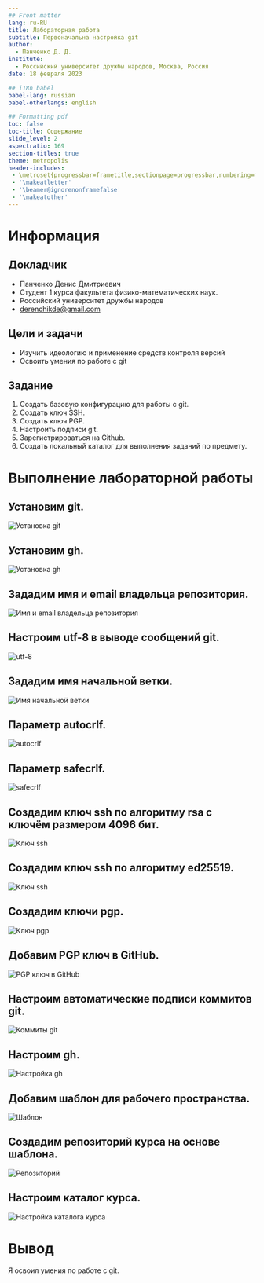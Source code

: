 ```yaml
---
## Front matter
lang: ru-RU
title: Лабораторная работа 
subtitle: Первоначальна настройка git
author:
  - Панченко Д. Д.
institute:
  - Российский университет дружбы народов, Москва, Россия
date: 18 февраля 2023

## i18n babel
babel-lang: russian
babel-otherlangs: english

## Formatting pdf
toc: false
toc-title: Содержание
slide_level: 2
aspectratio: 169
section-titles: true
theme: metropolis
header-includes:
 - \metroset{progressbar=frametitle,sectionpage=progressbar,numbering=fraction}
 - '\makeatletter'
 - '\beamer@ignorenonframefalse'
 - '\makeatother'
---
```


# Информация

## Докладчик

  * Панченко Денис Дмитриевич
  * Студент 1 курса факультета физико-математических наук.
  * Российский университет дружбы народов
  * [derenchikde@gmail.com](mailto:derenchikde@gmail.com)

## Цели и задачи

- Изучить идеологию и применение средств контроля версий
- Освоить умения по работе с git

## Задание

1. Создать базовую конфигурацию для работы с git.
2. Создать ключ SSH.
3. Создать ключ PGP.
4. Настроить подписи git.
5. Зарегистрироваться на Github.
6. Создать локальный каталог для выполнения заданий по предмету.

# Выполнение лабораторной работы

## Установим git.

![Установка git](image/1.png)

## Установим gh.

![Установка gh](image/2.png)

## Зададим имя и email владельца репозитория.

![Имя и email владельца репозитория](image/3.png)

## Настроим utf-8 в выводе сообщений git.

![utf-8](image/4.png)

## Зададим имя начальной ветки.

![Имя начальной ветки](image/5.png)

## Параметр autocrlf.

![autocrlf](image/6.png)

## Параметр safecrlf.

![safecrlf](image/7.png)

## Создадим ключ ssh по алгоритму rsa с ключём размером 4096 бит.

![Ключ ssh](image/8.png)

## Создадим ключ ssh по алгоритму ed25519.

![Ключ ssh](image/9.png)

## Создадим ключи pgp.

![Ключ pgp](image/10.png)

## Добавим PGP ключ в GitHub.

![PGP ключ в GitHub](image/11.png)

## Настроим автоматические подписи коммитов git.

![Коммиты git](image/12.png)

## Настроим gh.

![Настройка gh](image/13.png)

## Добавим шаблон для рабочего пространства.

![Шаблон](image/14.png)

## Создадим репозиторий курса на основе шаблона.

![Репозиторий](image/15.png)

## Настроим каталог курса.

![Настройка каталога курса](image/16.png)

# Вывод

Я освоил умения по работе с git.
